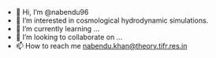 - 👋 Hi, I’m @nabendu96
- 👀 I’m interested in cosmological hydrodynamic simulations.
- 🌱 I’m currently learning ... 
- 💞️ I’m looking to collaborate on ...
- 📫 How to reach me nabendu.khan@theory.tifr.res.in

<!---
nabendu96/nabendu96 is a ✨ special ✨ repository because its `README.md` (this file) appears on your GitHub profile.
You can click the Preview link to take a look at your changes.
--->
